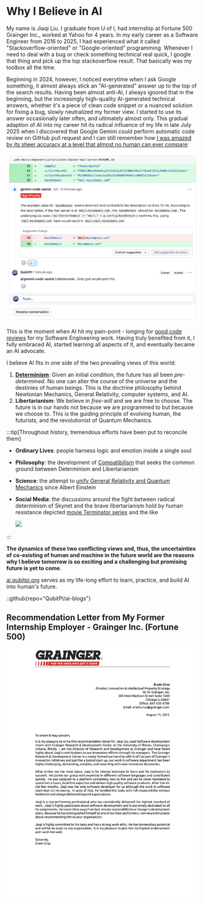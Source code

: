 Why I Believe in AI
===================

My name is Jiaqi Liu. I graduate from U of I, had internship at Fortune 500 Grainger Inc., worked at Yahoo for 4 years.
In my early career as a Software Engineer from 2016 to 2025, I had experienced what it called "Stackoverflow-oriented"
or "Google-oriented" programming. Whenever I need to deal with a bug or check something technical real quick, I google
that thing and pick up the top stackoverflow result. That basically was my toolbox all the time.

Beginning in 2024, however, I noticed everytime when I ask Google something, it almost always stick an "AI-generated"
answer up to the top of the search results. Having been almost anti-AI, I always ignored that in the beginning, but the
increasingly high-quality AI-generated technical answers, whether it's a piece of clean code snippet or a nuanced
solution for fixing a bug, slowly neutralized my former view. I started to use its answer occasionally later often, and
ultimately almost only. This gradual adaption of AI into my career hit its radical influence of my life in late July
2025 when I discovered that Google Gemini could perform automatic code review on GitHub pull request and I can still
remember how
[I was amazed by its sheer accuracy at a level that almost no human can ever compare](https://github.com/QubitPi/packer-plugin-qubitpi/pull/64):

![](./gemini-code-review.png)

This is the moment when AI hit my pain-point - longing for
[good code reviews](https://ai.qubitpi.org/posts/software-is-about-making-it-right/) for my Software Engineering work.
Having truly benefited from it, I fully embraced AI, started learning all aspects of it, and eventually became an AI
advocate.

I believe AI fits in one side of the two prevailing views of this world:

1. [__Determinism__](https://ai.qubitpi.org/posts/determinism/): Given an initial condition, the future has all been
   _pre-determined_. No one can alter the course of the universe and the destinies of human beings. This is the doctrine
   philosophy behind Newtonian Mechanics, General Relativity, computer systems, and AI.
2. __Libertarianism__: We believe in _free-will_ and we are free to choose. The future is in our hands not because we
   are programmed to but because we choose to. This is the guiding principle of evolving human, the futurists, and the
   revolutionist of Quantum Mechanics.

:::tip[Throughout history, tremendous efforts have been put to reconcile them]

- __Ordinary Lives__: people harness logic and emotion inside a single soul
- __Philosophy__: the development of [Compatibilism](https://youtu.be/KETTtiprINU) that seeks the common ground between Determinism and
  Libertarianism
- __Science__: the attempt to [unify General Relativity and Quantum Mechanics](https://en.wikipedia.org/wiki/Unified_field_theory) since Albert Einstein
- __Social Media__: the discussions around the fight between radical determinism of Skynet and the brave libertarianism hold by human
  resistance depicted [movie Terminator series](https://en.wikipedia.org/wiki/Terminator_(franchise)) and the like

  ![](./terminator-matrix.png)

:::

__The dynamics of these two conflicting views and, thus, the uncertainties of co-existing of human and machine in the
future world are the reasons why I believe tomorrow is so exciting and a challenging but promising future is yet to
come__.

[ai.qubitpi.org](https://ai.qubitpi.org/) serves as my life-long effort to learn, practice, and build AI into human's
future.

::github{repo="QubitPi/ai-blogs"}

Recommendation Letter from My Former Internship Employer - Grainger Inc. (Fortune 500)
--------------------------------------------------------------------------------------

![](./recommendation.png)
